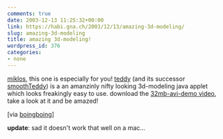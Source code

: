```yaml
---
comments: true
date: 2003-12-13 11:25:32+00:00
link: https://habi.gna.ch/2003/12/13/amazing-3d-modeling/
slug: amazing-3d-modeling
title: amazing 3d-modeling!
wordpress_id: 376
categories:
- none
---
```


[miklos](http://www.kozary.com/mt/), this one is especially for you!
[teddy](http://www-ui.is.s.u-tokyo.ac.jp/~takeo/teddy/teddy.htm) (and its successor [smoothTeddy](http://www-ui.is.s.u-tokyo.ac.jp/~takeo/java/smoothteddy/index.html)) is a an amanzinly nifty looking 3d-modeling java applet  which looks freakingly easy to use.
download the [32mb-avi-demo video](http://www-ui.is.s.u-tokyo.ac.jp/~takeo/video/teddy.avi), take a look at it and be amazed!

[via [boingboing](https://boingboing.net/2003_12_01_archive.html#107124334911484813)]

**update**: sad it doesn't work that well on a mac...
